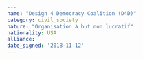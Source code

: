 ```yaml
---
name: "Design 4 Democracy Coalition (D4D)"
category: civil_society
nature: "Organisation à but non lucratif"
nationality: USA
alliance: 
date_signed: '2018-11-12'
---
```

    